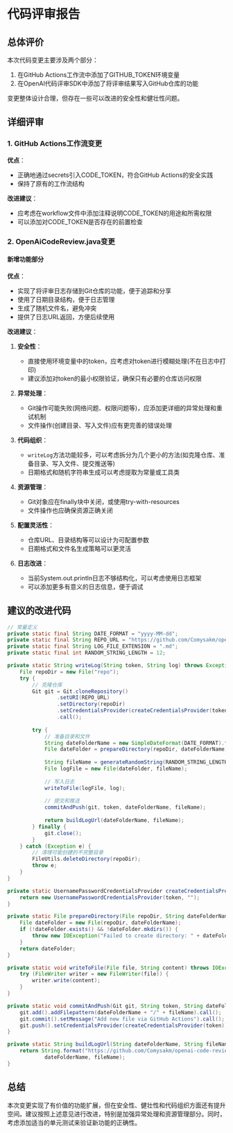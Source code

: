 # 代码评审报告

## 总体评价

本次代码变更主要涉及两个部分：
1. 在GitHub Actions工作流中添加了GITHUB_TOKEN环境变量
2. 在OpenAI代码评审SDK中添加了将评审结果写入GitHub仓库的功能

变更整体设计合理，但存在一些可以改进的安全性和健壮性问题。

## 详细评审

### 1. GitHub Actions工作流变更

**优点**：
- 正确地通过secrets引入CODE_TOKEN，符合GitHub Actions的安全实践
- 保持了原有的工作流结构

**改进建议**：
- 应考虑在workflow文件中添加注释说明CODE_TOKEN的用途和所需权限
- 可以添加对CODE_TOKEN是否存在的前置检查

### 2. OpenAiCodeReview.java变更

#### 新增功能部分

**优点**：
- 实现了将评审日志存储到Git仓库的功能，便于追踪和分享
- 使用了日期目录结构，便于日志管理
- 生成了随机文件名，避免冲突
- 提供了日志URL返回，方便后续使用

**改进建议**：

1. **安全性**：
   - 直接使用环境变量中的token，应考虑对token进行模糊处理(不在日志中打印)
   - 建议添加对token的最小权限验证，确保只有必要的仓库访问权限

2. **异常处理**：
   - Git操作可能失败(网络问题、权限问题等)，应添加更详细的异常处理和重试机制
   - 文件操作(创建目录、写入文件)应有更完善的错误处理

3. **代码组织**：
   - `writeLog`方法功能较多，可以考虑拆分为几个更小的方法(如克隆仓库、准备目录、写入文件、提交推送等)
   - 日期格式和随机字符串生成可以考虑提取为常量或工具类

4. **资源管理**：
   - Git对象应在finally块中关闭，或使用try-with-resources
   - 文件操作也应确保资源正确关闭

5. **配置灵活性**：
   - 仓库URL、目录结构等可以设计为可配置参数
   - 日期格式和文件名生成策略可以更灵活

6. **日志改进**：
   - 当前System.out.println日志不够结构化，可以考虑使用日志框架
   - 可以添加更多有意义的日志信息，便于调试

## 建议的改进代码

```java
// 常量定义
private static final String DATE_FORMAT = "yyyy-MM-dd";
private static final String REPO_URL = "https://github.com/Comysakm/openai-code-review-log.git";
private static final String LOG_FILE_EXTENSION = ".md";
private static final int RANDOM_STRING_LENGTH = 12;

private static String writeLog(String token, String log) throws Exception {
    File repoDir = new File("repo");
    try {
        // 克隆仓库
        Git git = Git.cloneRepository()
                .setURI(REPO_URL)
                .setDirectory(repoDir)
                .setCredentialsProvider(createCredentialsProvider(token))
                .call();
        
        try {
            // 准备目录和文件
            String dateFolderName = new SimpleDateFormat(DATE_FORMAT).format(new Date());
            File dateFolder = prepareDirectory(repoDir, dateFolderName);
            
            String fileName = generateRandomString(RANDOM_STRING_LENGTH) + LOG_FILE_EXTENSION;
            File logFile = new File(dateFolder, fileName);
            
            // 写入日志
            writeToFile(logFile, log);
            
            // 提交和推送
            commitAndPush(git, token, dateFolderName, fileName);
            
            return buildLogUrl(dateFolderName, fileName);
        } finally {
            git.close();
        }
    } catch (Exception e) {
        // 清理可能创建的不完整目录
        FileUtils.deleteDirectory(repoDir);
        throw e;
    }
}

private static UsernamePasswordCredentialsProvider createCredentialsProvider(String token) {
    return new UsernamePasswordCredentialsProvider(token, "");
}

private static File prepareDirectory(File repoDir, String dateFolderName) throws IOException {
    File dateFolder = new File(repoDir, dateFolderName);
    if (!dateFolder.exists() && !dateFolder.mkdirs()) {
        throw new IOException("Failed to create directory: " + dateFolder.getAbsolutePath());
    }
    return dateFolder;
}

private static void writeToFile(File file, String content) throws IOException {
    try (FileWriter writer = new FileWriter(file)) {
        writer.write(content);
    }
}

private static void commitAndPush(Git git, String token, String dateFolderName, String fileName) throws Exception {
    git.add().addFilepattern(dateFolderName + "/" + fileName).call();
    git.commit().setMessage("Add new file via GitHub Actions").call();
    git.push().setCredentialsProvider(createCredentialsProvider(token)).call();
}

private static String buildLogUrl(String dateFolderName, String fileName) {
    return String.format("https://github.com/Comysakm/openai-code-review-log/blob/master/%s/%s", 
            dateFolderName, fileName);
}
```

## 总结

本次变更实现了有价值的功能扩展，但在安全性、健壮性和代码组织方面还有提升空间。建议按照上述意见进行改进，特别是加强异常处理和资源管理部分。同时，考虑添加适当的单元测试来验证新功能的正确性。